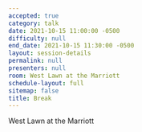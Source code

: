 ```yaml
---
accepted: true
category: talk
date: 2021-10-15 11:00:00 -0500
difficulty: null
end_date: 2021-10-15 11:30:00 -0500
layout: session-details
permalink: null
presenters: null
room: West Lawn at the Marriott
schedule-layout: full
sitemap: false
title: Break
---
```


West Lawn at the Marriott
